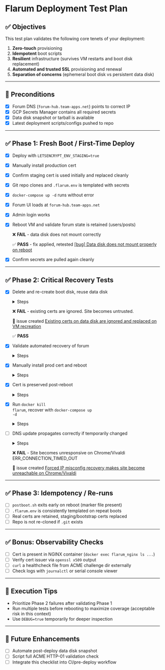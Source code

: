 # Flarum Deployment Test Plan

## ✅ Objectives

This test plan validates the following core tenets of your deployment:

1. **Zero-touch** provisioning
2. **Idempotent** boot scripts
3. **Resilient** infrastructure (survives VM restarts and boot disk replacement)
4. **Automated and trusted SSL** provisioning and renewal
5. **Separation of concerns** (ephemeral boot disk vs persistent data disk)

---

## 🔰 Preconditions

* [x] Forum DNS (`forum-hub.team-apps.net`) points to correct IP
* [x] GCP Secrets Manager contains all required secrets
* [x] Data disk snapshot or tarball is available
* [x] Latest deployment scripts/configs pushed to repo

---

## ✅ Phase 1: Fresh Boot / First-Time Deploy

* [x] Deploy with `LETSENCRYPT_ENV_STAGING=true`
* [x] Manually install production cert
* [x] Confirm staging cert is used initially and replaced cleanly
* [x] Git repo clones and `.flarum.env` is templated with secrets
* [x] `docker-compose up -d` runs without error
* [x] Forum UI loads at `forum-hub.team-apps.net`
* [x] Admin login works
* [x] Reboot VM and validate forum state is retained (users/posts)

  ❌ **FAIL** - data disk does not mount correctly

  ✅ **PASS** - fix applied, retested [[bug] Data disk does not mount properly on reboot](https://github.com/ggrierson/comm-hub-flarum/issues/1)
* [x] Confirm secrets are pulled again cleanly

---

## ✅ Phase 2: Critical Recovery Tests

* [x] Delete and re-create boot disk, reuse data disk

  <details>
    <summary>Steps</summary>
    <p>Use <code>terraform taint google_compute_instance.flarum_vm</code> to mark the VM for recreation.</p>
    <p>Then run <code>terraform apply</code> to destroy and recreate just the VM (and boot disk), while preserving the data disk and IP.</p>
    <p>This ensures startup scripts are reapplied and Terraform state remains consistent.</p>
  </details>
  </details>

  ❌ **FAIL** - existing certs are ignored. Site becomes untrusted.

  🔧 issue created [Existing certs on data disk are ignored and replaced on VM recreation](https://github.com/ggrierson/comm-hub-flarum/issues/3)
  
  ✅ **PASS**

* [x] Validate automated recovery of forum

  <details>
    <summary>Steps</summary>
    <p>Visit <code>https://forum-hub.team-apps.net</code></p>
    <p>Confirm that users, posts, and site config are intact</p>
    <p>Check that containers are running with <code>docker ps -a</code></p>
  </details>

* [x] Manually install prod cert and reboot

  <details>
    <summary>Steps</summary>
    <p>Run <code>certbot certonly</code> inside Docker with production endpoint</p>
    <p>If the cert ends up in a <code>-0001</code> path, move it into the expected directory</p>
    <p>Restart the VM and confirm NGINX is serving the correct certificate</p>
  </details>

* [x] Cert is preserved post-reboot

  <details>
    <summary>Steps</summary>
    <p>After a reboot, run <code>openssl x509 -in fullchain.pem -noout -issuer</code></p>
    <p>Confirm the certificate is still valid and issued by Let's Encrypt</p>
  </details>

* [x] Run <code>docker kill flarum</code>, recover with <code>docker-compose up -d</code>

  <details>
    <summary>Steps</summary>
    <p>Run <code>docker kill flarum</code> to simulate a service crash</p>
    <p>Run <code>docker-compose up -d</code> to bring the container back up</p>
    <p>Verify the forum works and data is intact</p>
  </details>

* [ ] DNS update propagates correctly if temporarily changed

  <details>
    <summary>Steps</summary>
    <p>Temporarily point the DNS A record to another IP</p>
    <p>Then revert it back to the original IP</p>
    <p>Ensure the forum becomes reachable again shortly after DNS change</p>
  </details>

  ❌ **FAIL** - Site becomes unresponsive on Chrome/Vivaldi ERR_CONNECTION_TIMED_OUT

  🔧 issue created [Forced IP misconfig recovery makes site become unreachable on Chrome/Vivaldi](https://github.com/ggrierson/comm-hub-flarum/issues/4)



---

## ✅ Phase 3: Idempotency / Re-runs

* [ ] `postboot.sh` exits early on reboot (marker file present)
* [ ] `.flarum.env` is consistently templated on repeat boots
* [ ] Real certs are retained, staging/bootstrap certs replaced
* [ ] Repo is not re-cloned if `.git` exists

---

## ✅ Bonus: Observability Checks

* [ ] Cert is present in NGINX container (`docker exec flarum_nginx ls ...`)
* [ ] Verify cert issuer via `openssl x509` output
* [ ] `curl` a healthcheck file from ACME challenge dir externally
* [ ] Check logs with `journalctl` or serial console viewer

---

## 🧪 Execution Tips

* Prioritize Phase 2 failures after validating Phase 1
* Run multiple tests before rebooting to maximize coverage (acceptable risk in this context)
* Use `DEBUG=true` temporarily for deeper inspection

---

## 📝 Future Enhancements

* [ ] Automate post-deploy data disk snapshot
* [ ] Script full ACME HTTP-01 validation check
* [ ] Integrate this checklist into CI/pre-deploy workflow
